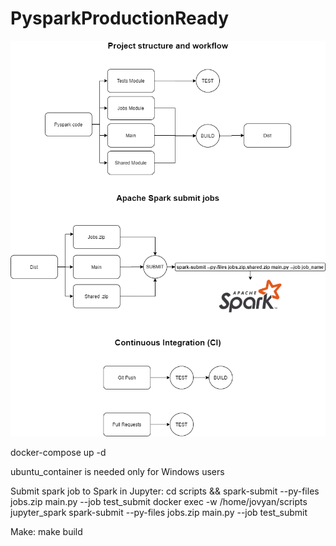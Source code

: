 # PysparkProductionReady

<p align="center"> 
<img src="images/PysparkProductionReady.png">
</p>



docker-compose up -d

ubuntu_container is needed only for Windows users

Submit spark job to Spark in Jupyter:
    cd scripts && spark-submit --py-files jobs.zip main.py --job test_submit
    docker exec -w /home/jovyan/scripts jupyter_spark spark-submit --py-files jobs.zip main.py --job test_submit

Make:
    make build